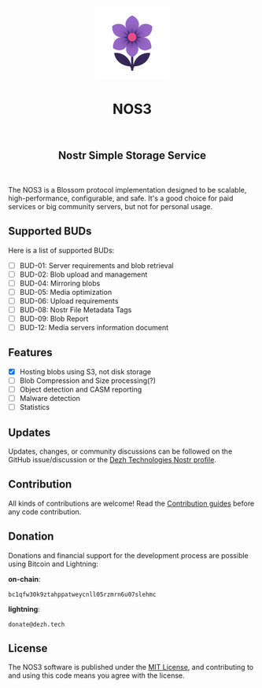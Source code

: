 <p align="center"> 
    <img alt="nos3" src="./.assets/images/nos3.svg" width="150" height="150" />
</p>

<h1 align="center">
NOS3
</h1>

<br/>

<h2 align="center">Nostr Simple Storage Service</h2>

<br/>


The NOS3 is a Blossom protocol implementation designed to be scalable, high-performance, configurable, and safe. It's a good choice for paid services or big community servers, but not for personal usage.

## Supported BUDs

Here is a list of supported BUDs:

- [ ] BUD-01: Server requirements and blob retrieval
- [ ] BUD-02: Blob upload and management
- [ ] BUD-04: Mirroring blobs
- [ ] BUD-05: Media optimization
- [ ] BUD-06: Upload requirements
- [ ] BUD-08: Nostr File Metadata Tags
- [ ] BUD-09: Blob Report
- [ ] BUD-12: Media servers information document

## Features

- [X] Hosting blobs using S3, not disk storage
- [ ] Blob Compression and Size processing(?)
- [ ] Object detection and CASM reporting
- [ ] Malware detection
- [ ] Statistics

## Updates

Updates, changes, or community discussions can be followed on the GitHub issue/discussion or the [Dezh Technologies Nostr profile](https://njump.me/dezh.tech).

## Contribution

All kinds of contributions are welcome!
Read the [Contribution guides](./CONTRIBUTING.md) before any code contribution.

## Donation

Donations and financial support for the development process are possible using Bitcoin and Lightning:

**on-chain**:

```
bc1qfw30k9ztahppatweycnll05rzmrn6u07slehmc
```

**lightning**: 

```
donate@dezh.tech
```

## License

The NOS3 software is published under the [MIT License](./LICENSE), and contributing to and using this code means you agree with the license.
